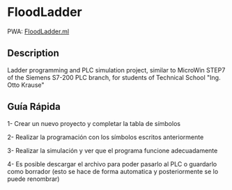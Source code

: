 # FloodLadder

PWA: [FloodLadder.ml](https://floodladder.ml)

## Description

Ladder programming and PLC simulation project, similar to MicroWin STEP7 of the Siemens S7-200 PLC branch, for students of Technical School "Ing. Otto Krause"

## Guía Rápida

1- Crear un nuevo proyecto y completar la tabla de símbolos 

2- Realizar la programación con los símbolos escritos anteriormente

3- Realizar la simulación y ver que el programa funcione adecuadamente

4- Es posible descargar el archivo para poder pasarlo al PLC o guardarlo como borrador (esto se hace de forma automatica y posteriormente se lo puede renombrar)
